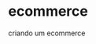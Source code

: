 # ecommerce
criando um ecommerce

<a href="https://danielsilvaba.github.io/ecommerce/" target="_blank" rel="external"></a>
